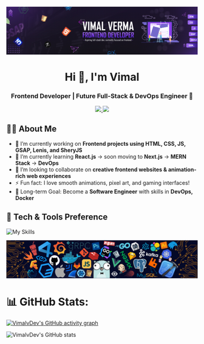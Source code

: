 ![](IMGs/LINKDEN-BANNER.jpg)

<h1 align="center">Hi 👋, I'm Vimal</h1>
<h3 align="center">Frontend Developer | Future Full-Stack & DevOps Engineer 🚀</h3>

<p align="center">
  <a href="https://www.linkedin.com/in/vimal-verma-webdev">
    <img src="https://skillicons.dev/icons?i=linkedin" />
  </a>
   <a href="mailto:vimalverma8287@gmail.com">
    <img src="https://skillicons.dev/icons?i=gmail" />
  </a>
</p>

## 👨‍💻 About Me

- 🔭 I’m currently working on **Frontend projects using HTML, CSS, JS, GSAP, Lenis, and SheryJS**
- 🌱 I’m currently learning **React.js** → soon moving to **Next.js** → **MERN Stack** → **DevOps**
- 👯 I’m looking to collaborate on **creative frontend websites & animation-rich web experiences**
- ⚡ Fun fact: I love smooth animations, pixel art, and gaming interfaces!
- 🎯 Long-term Goal: Become a **Software Engineer** with skills in **DevOps, Docker**

<h2>🚀 Tech & Tools Preference</h2>

![My Skills](https://skillicons.dev/icons?i=html,css,tailwind,js,react,figma,git,github,vscode,c,cpp)


![](IMGs/code-banner.png)


# 📊 GitHub Stats:
[![VimalvDev's GitHub activity graph](https://github-readme-activity-graph.vercel.app/graph?username=VimalvDev&theme=react-dark&hide_border=true)](https://github.com/Ashutosh00710/github-readme-activity-graph)

![VimalvDev's GitHub stats](https://github-readme-stats.vercel.app/api?username=VimalvDev&show_icons=true&title_color=6c21ee&text_color=9b6eff&icon_color=9b6eff&bg_color=00000000&border_color=00000000)



